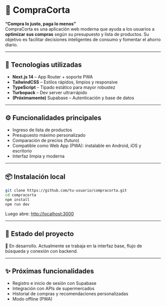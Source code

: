 # 🛒 CompraCorta

**“Compra lo justo, paga lo menos”**  
CompraCorta es una aplicación web moderna que ayuda a los usuarios a **optimizar sus compras** según su presupuesto y lista de productos. Su objetivo es facilitar decisiones inteligentes de consumo y fomentar el ahorro diario.

---

## 🚀 Tecnologías utilizadas

- **Next.js 14** – App Router + soporte PWA
- **TailwindCSS** – Estilos rápidos, limpios y responsive
- **TypeScript** – Tipado estático para mayor robustez
- **Turbopack** – Dev server ultrarrápido
- **(Próximamente)** Supabase – Autenticación y base de datos

---

## ⚙️ Funcionalidades principales

- Ingreso de lista de productos
- Presupuesto máximo personalizado
- Comparación de precios (futuro)
- Compatible como Web App (PWA): instalable en Android, iOS y escritorio
- Interfaz limpia y moderna

---

## 📦 Instalación local

```bash
git clone https://github.com/tu-usuario/compracorta.git
cd compracorta
npm install
npm run dev
```

Luego abre: [http://localhost:3000](http://localhost:3000)

---

## 📌 Estado del proyecto

🧪 En desarrollo. Actualmente se trabaja en la interfaz base, flujo de búsqueda y conexión con backend.

---

## ✨ Próximas funcionalidades

- Registro e inicio de sesión con Supabase
- Integración con APIs de supermercados
- Historial de compras y recomendaciones personalizadas
- Modo offline (PWA)
